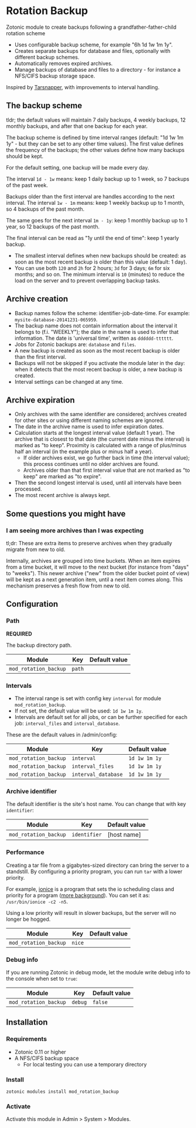 # Rotation Backup

Zotonic module to create backups following a grandfather-father-child rotation scheme

* Uses configurable backup scheme, for example "6h 1d 1w 1m 1y".
* Creates separate backups for database and files, optionally with different backup schemes.
* Automatically removes expired archives.
* Manage backups of database and files to a directory - for instance a NFS/CIFS backup storage space.

Inspired by [Tarsnapper](https://github.com/miracle2k/tarsnapper), with improvements to interval handling.


## The backup scheme

tldr; the default values will maintain 7 daily backups, 4 weekly backups, 12 monthly backups, and after that one backup for each year.

The backup scheme is defined by time interval ranges (default: "1d 1w 1m 1y" - but they can be set to any other time values). The first value defines the frequency of the backups; the other values define how many backups should be kept.

For the default setting, one backup will be made every day.

The interval `1d - 1w` means: keep 1 daily backup up to 1 week, so 7 backups of the past week.

Backups older than the first interval are handles according to the next interval. The interval `1w - 1m` means: keep 1 weekly backup up to 1 month, so 4 backups of the past month.

The same goes for the next interval `1m - 1y`: keep 1 monthly backup up to 1 year, so 12 backups of the past month.

The final interval can be read as "1y until the end of time": keep 1 yearly backup.


* The smallest interval defines when new backups should be created: as soon as the most recent backup is older than this value (default: 1 day).
* You can use  both `120` and `2h` for 2 hours; `3d` for 3 days; `6m` for six months; and so on. The minimum interval is `10` (minutes) to reduce the load on the server and to prevent overlapping backup tasks.


## Archive creation

* Backup names follow the scheme: identifier-job-date-time. For example: `mysite-database-20141231-065959`.
* The backup name does not contain information about the interval it belongs to (f.i. "WEEKLY");  the date in the name is used to infer that information. The date is 'universal time', written as `dddddd-tttttt`.
* Jobs for Zotonic backups are: `database` and `files`.
* A new backup is created as soon as the most recent backup is older than the first interval.
* Backups will not be skipped if you activate the module later in the day: when it detects that the most recent backup is older, a new backup is created.
* Interval settings can be changed at any time.


## Archive expiration
 
* Only archives with the same identifier are considered; archives created for other sites or using different naming schemes are ignored.
* The date in the archive name is used to infer expiration dates. 
* Calculation starts at the longest interval value (default 1 year). The archive that is closest to that date (the current date minus the interval) is marked as "to keep". Proximity is calculated with a range of plus/minus half an interval (in the example plus or minus half a year).
  * If older archives exist, we go further back in time (the interval value); this process continues until no older archives are found.
  * Archives older than that first interval value that are not marked as "to keep" are marked as "to expire".
* Then the second longest interval is used, until all intervals have been processed.
* The most recent archive is always kept.


## Some questions you might have

### I am seeing more archives than I was expecting

tl;dr: These are extra items to preserve archives when they gradually migrate from new to old.

Internally, archives are grouped into time buckets. When an item expires from a time bucket, it will move to the next bucket (for instance from "days" to "weeks"). This newer archive ("new" from the older bucket point of view) will be kept as a next generation item, until a next item comes along. This mechanism preserves a fresh flow from new to old. 


## Configuration

### Path

**REQUIRED**

The backup directory path.

| Module | Key | Default value |
|--------|-----|-------|
| `mod_rotation_backup` | `path` | |

### Intervals

* The interval range is set with config key `interval` for module `mod_rotation_backup`.
* If not set, the default value will be used: `1d 1w 1m 1y`.
* Intervals are default set for all jobs, or can be further specified for each job: `interval_files` and `interval_database`.

These are the default values in /admin/config:

| Module | Key | Default value |
|--------|-----|-------|
| `mod_rotation_backup` | `interval`          | `1d 1w 1m 1y`  |
| `mod_rotation_backup` | `interval_files`    | `1d 1w 1m 1y`  |
| `mod_rotation_backup` | `interval_database` | `1d 1w 1m 1y`  |


### Archive identifier

The default identifier is the site's host name. You can change that with key `identifier`:

| Module | Key | Default value |
|--------|-----|-------|
| `mod_rotation_backup` | `identifier`          | [host name]  |


### Performance

Creating a tar file from a gigabytes-sized directory can bring the server to a standstill. By configuring a priority program, you can run `tar` with a lower priority.

For example, [ionice](https://linux.die.net/man/1/ionice) is a program that sets the io scheduling class and priority for a program ([more background](https://www.askapache.com/optimize/optimize-nice-ionice/#ionice)). You can set it as: `/usr/bin/ionice -c2 -n5`.

Using a low priority will result in slower backups, but the server will no longer be hogged.

| Module | Key | Default value |
|--------|-----|-------|
| `mod_rotation_backup` | `nice`          |   |


### Debug info

If you are running Zotonic in debug mode, let the module write debug info to the console when set to `true`:

| Module | Key | Default value |
|--------|-----|-------|
| `mod_rotation_backup` | `debug`          | `false`  |



## Installation

### Requirements

* Zotonic 0.11 or higher
* A NFS/CIFS backup space
  * For local testing you can use a temporary directory


### Install

    zotonic modules install mod_rotation_backup


### Activate

Activate this module in Admin > System > Modules. 

